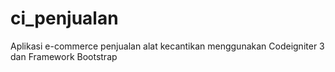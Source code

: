 # ci_penjualan
Aplikasi e-commerce penjualan alat kecantikan menggunakan Codeigniter 3 dan Framework Bootstrap
